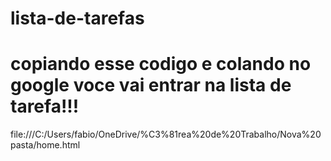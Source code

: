 # lista-de-tarefas
# copiando esse codigo e colando no google voce vai entrar na lista de tarefa!!!
file:///C:/Users/fabio/OneDrive/%C3%81rea%20de%20Trabalho/Nova%20pasta/home.html
